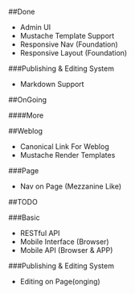 
##Done

- Admin UI
- Mustache Template Support
- Responsive Nav (Foundation)
- Responsive Layout (Foundation)

###Publishing & Editing System

- Markdown Support

##OnGoing

####More

##Weblog

- Canonical Link For Weblog
- Mustache Render Templates

###Page

- Nav on Page (Mezzanine Like)

##TODO

###Basic

- RESTful API
- Mobile Interface (Browser)
- Mobile API (Browser & APP)

###Publishing & Editing System

- Editing on Page(onging)
